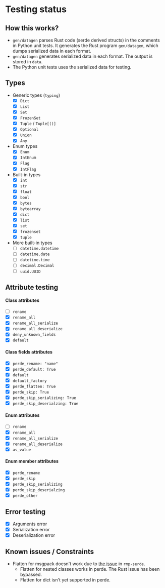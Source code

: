 # Testing status

## How this works?

* `gen/datagen` parses Rust code (serde derived structs) in the comments in Python unit tests. It generates the Rust program `gen/datagen`, which dumps serialized data in each format.
* `gen/datagen` generates serialized data in each format. The output is stored in `data`.
* The Python unit tests uses the serialized data for testing.

## Types

* Generic types (`typing`)
    * [x] `Dict`
    * [x] `List`
    * [x] `Set`
    * [x] `FrozenSet`
    * [x] `Tuple` / `Tuple[()]`
    * [x] `Optional`
    * [x] `Union`
    * [x] `Any`
* Enum types
    * [x] `Enum`
    * [x] `IntEnum`
    * [x] `Flag`
    * [x] `IntFlag`
* Built-in types
    * [x] `int`
    * [x] `str`
    * [x] `float`
    * [x] `bool`
    * [x] `bytes`
    * [x] `bytearray`
    * [x] `dict`
    * [x] `list`
    * [x] `set`
    * [x] `frozenset`
    * [x] `tuple`
* More built-in types
    * [ ] `datetime.datetime`
    * [ ] `datetime.date`
    * [ ] `datetime.time`
    * [ ] `decimal.Decimal`
    * [ ] `uuid.UUID`

## Attribute testing

#### Class attributes

* [ ] `rename`
* [x] `rename_all`
* [x] `rename_all_serialize`
* [x] `rename_all_deserialize`
* [x] `deny_unknown_fields`
* [x] `default`

#### Class fields attributes

* [x] `perde_rename: "name"`
* [x] `perde_default: True`
* [x] `default`
* [x] `default_factory`
* [x] `perde_flatten: True`
* [x] `perde_skip: True`
* [x] `perde_skip_serializing: True`
* [x] `perde_skip_deserialzing: True`

#### Enum attributes

* [ ] `rename`
* [x] `rename_all`
* [x] `rename_all_serialize`
* [x] `rename_all_deserialize`
* [x] `as_value`

#### Enum member attributes

* [x] `perde_rename`
* [x] `perde_skip`
* [x] `perde_skip_serializing`
* [x] `perde_skip_deserialzing`
* [x] `perde_other`

## Error testing

* [x] Arguments error
* [x] Serialization error
* [x] Deserialization error

## Known issues / Constraints

* Flatten for msgpack doesn't work due to [the issue](https://github.com/3Hren/msgpack-rust/issues/196) in `rmp-serde`.
    * Flatten for nested classes works in perde. The Rust issue has been bypassed.
    * Flatten for dict isn't yet supported in perde.
